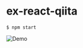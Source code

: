 # ex-react-qiita

```
$ npm start
```

![Demo](https://cloud.githubusercontent.com/assets/13291100/22957584/9b023418-f36c-11e6-802a-ca1ab5dd9451.gif "Demo")
